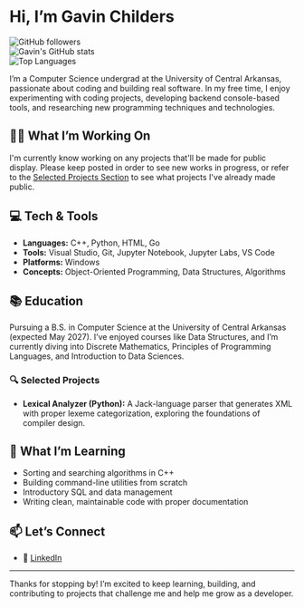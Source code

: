 # Hi, I’m Gavin Childers
![GitHub followers](https://img.shields.io/github/followers/GavinChilders?label=Follow&style=social) <br>
![Gavin's GitHub stats](https://github-readme-stats.vercel.app/api?username=GavinChilders&show_icons=true&theme=radical) <br>
![Top Languages](https://github-readme-stats.vercel.app/api/top-langs/?username=GavinChilders&layout=compact&theme=radical)

I’m a Computer Science undergrad at the University of Central Arkansas, passionate about coding and building real software. In my free time, I enjoy experimenting with coding projects, developing backend console-based tools, and researching new programming techniques and technologies.

## 🧑‍💻 What I’m Working On
I'm currently know working on any projects that'll be made for public display. Please keep posted in order to see new works in progress, or refer to the [Selected Projects Section](https://github.com/GavinChilders/GavinChilders/edit/main/README.md#-selected-projects) to see what projects I've already made public.
  
## 💻 Tech & Tools
- **Languages:** C++, Python, HTML, Go
- **Tools:** Visual Studio, Git, Jupyter Notebook, Jupyter Labs, VS Code
- **Platforms:** Windows  
- **Concepts:** Object-Oriented Programming, Data Structures, Algorithms

## 📚 Education
Pursuing a B.S. in Computer Science at the University of Central Arkansas (expected May 2027). I’ve enjoyed courses like Data Structures, and I’m currently diving into Discrete Mathematics, Principles of Programming Languages, and Introduction to Data Sciences.

### 🔍 Selected Projects
- **Lexical Analyzer (Python):** A Jack-language parser that generates XML with proper lexeme categorization, exploring the foundations of compiler design.

## 🌱 What I’m Learning
- Sorting and searching algorithms in C++  
- Building command-line utilities from scratch  
- Introductory SQL and data management  
- Writing clean, maintainable code with proper documentation

## 📫 Let’s Connect
- 🔗 [LinkedIn](https://www.linkedin.com/in/gavin-childers-b00ba52b9?utm_source=share&utm_campaign=share_via&utm_content=profile&utm_medium=ios_app)

---

Thanks for stopping by! I’m excited to keep learning, building, and contributing to projects that challenge me and help me grow as a developer.
